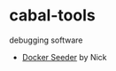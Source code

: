 # cabal-tools
debugging software

* [Docker Seeder](https://hub.docker.com/r/cabalclub/cabal-seeder/) by Nick
